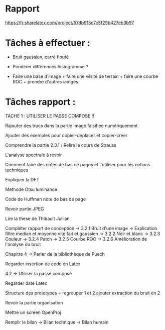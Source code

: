 
# Rapport 

https://fr.sharelatex.com/project/57db9f3c7c5f29b427eb3b97

# Tâches à effectuer : 

- Bruit gaussien, carré flouté

- Pondérer différences histogramme ?

- Faire une base d'image + faire une vérité de terrain + faire une courbe ROC + prendre d'autres iamges

# Tâches rapport : 

TACHE 1 : UTILISER LE PASSE COMPOSE !!

Rajouter des trucs dans la partie Image falsifiée numériquement

Ajouter des exemples pour copier-deplacer et copier-créer

Comprendre la partie 2.3.1 / Relire le cours de Strauss

L'analyse spectrale à revoir

Comment faire des notes de bas de pages et l'utiliser pour les notions techniques

Expliquer la DFT

Methode Otsu luminance

Code de Huffman note de bas de page

Revoir partie JPEG

Lire la these de Thibault Jullian

Compléter rapport de conception
	-> 3.2.1 Bruit d'une image
	-> Explication filtre median et moyenne vite fait et gaussien
	-> 3.2.2 Noir et blanc
	-> 3.2.3 Couleur
	-> 3.2.4 Patch
	-> 3.2.5 Courbe ROC
	-> 3.2.6 Amélioration de l'analyse du bruit
	
Chapitre 4 -> Parler de la bibliothèque de Puech

Regarder insertion de code en Latex

4.2 -> Utiliser la passé composé

Regarder date Latex

Structure des prototypes = regrouper 1 et 2 ajouter extraction du bruit en 2

Revoir la partie organisation

Mettre un screen OpenProj

Remplir le bilan
	-> Bilan technique
	-> Bilan humain
